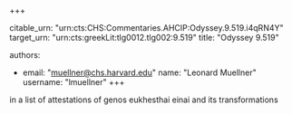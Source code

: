 +++


citable_urn: "urn:cts:CHS:Commentaries.AHCIP:Odyssey.9.519.i4qRN4Y"
target_urn: "urn:cts:greekLit:tlg0012.tlg002:9.519"
title: "Odyssey 9.519"

authors:
- email: "muellner@chs.harvard.edu"
  name: "Leonard Muellner"
  username: "lmuellner"
+++

<p>in a list of attestations of genos eukhesthai einai and its transformations</p>